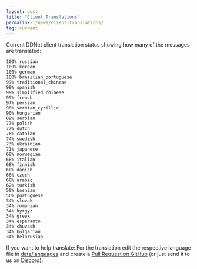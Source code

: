 ```yaml
---
layout: post
title: "Client Translations"
permalink: /news/client-translations/
tag: current
---
```


Current DDNet client translation status showing how many of the messages are translated:

```
100% russian
100% korean
100% german
100% brazilian_portuguese
99% traditional_chinese
99% spanish
99% simplified_chinese
99% french
97% persian
90% serbian_cyrillic
90% hungarian
89% serbian
77% polish
77% dutch
76% catalan
74% swedish
73% ukrainian
71% japanese
68% norwegian
68% italian
68% finnish
68% danish
68% czech
68% arabic
62% turkish
59% bosnian
56% portuguese
34% slovak
34% romanian
34% kyrgyz
34% greek
34% esperanto
34% chuvash
34% bulgarian
34% belarusian
```

If you want to help translate: For the translation edit the respective language file in [data/languages](https://github.com/ddnet/ddnet/tree/master/data/languages) and create a [Pull Request on GitHub](https://github.com/ddnet/ddnet/) (or just send it to us on [Discord](/discord/)).
